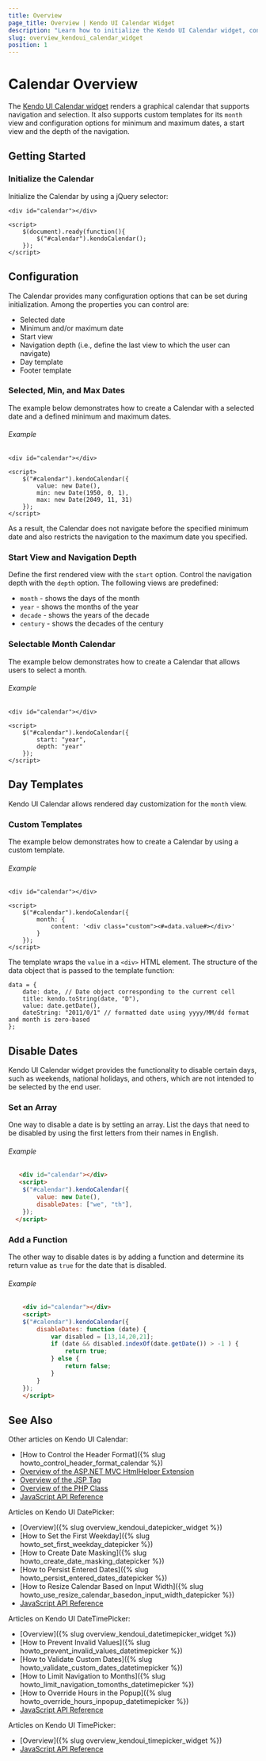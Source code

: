 ```yaml
---
title: Overview
page_title: Overview | Kendo UI Calendar Widget
description: "Learn how to initialize the Kendo UI Calendar widget, configure its options and make use of custom templates."
slug: overview_kendoui_calendar_widget
position: 1
---
```


# Calendar Overview

The [Kendo UI Calendar widget](http://demos.telerik.com/kendo-ui/calendar/index) renders a graphical calendar that supports navigation and selection. It also supports custom templates for its `month` view and configuration options for minimum and maximum dates, a start view and the depth of the navigation.

## Getting Started

### Initialize the Calendar

Initialize the Calendar by using a jQuery selector:

    <div id="calendar"></div>

    <script>
        $(document).ready(function(){
            $("#calendar").kendoCalendar();
        });
    </script>


## Configuration

The Calendar provides many configuration options that can be set during initialization. Among the properties you can control are:

*   Selected date
*   Minimum and/or maximum date
*   Start view
*   Navigation depth (i.e., define the last view to which the user can navigate)
*   Day template
*   Footer template

### Selected, Min, and Max Dates

The example below demonstrates how to create a Calendar with a selected date and a defined minimum and maximum dates.

###### Example

    <div id="calendar"></div>

    <script>
        $("#calendar").kendoCalendar({
            value: new Date(),
            min: new Date(1950, 0, 1),
            max: new Date(2049, 11, 31)
        });
    </script>

As a result, the Calendar does not navigate before the specified minimum date and also restricts the navigation to the maximum date you specified.

### Start View and Navigation Depth

Define the first rendered view with the `start` option. Control the navigation depth with the `depth` option. The following views are predefined:

*   `month` - shows the days of the month
*   `year` - shows the months of the year
*   `decade` - shows the years of the decade
*   `century` - shows the decades of the century

### Selectable Month Calendar

The example below demonstrates how to create a Calendar that allows users to select a month.

###### Example

    <div id="calendar"></div>

    <script>
        $("#calendar").kendoCalendar({
            start: "year",
            depth: "year"
        });
    </script>

## Day Templates

Kendo UI Calendar allows rendered day customization for the `month` view.

### Custom Templates

The example below demonstrates how to create a Calendar by using a custom template.

###### Example

    <div id="calendar"></div>

    <script>
        $("#calendar").kendoCalendar({
            month: {
                content: '<div class="custom"><#=data.value#></div>'
            }
        });
    </script>

The template wraps the `value` in a `<div>` HTML element. The structure of the data object that is passed to the template function:

    data = {
        date: date, // Date object corresponding to the current cell
        title: kendo.toString(date, "D"),
        value: date.getDate(),
        dateString: "2011/0/1" // formatted date using yyyy/MM/dd format and month is zero-based
    };

## Disable Dates

Kendo UI Calendar widget provides the functionality to disable certain days, such as weekends, national holidays, and others, which are not intended to be selected by the end user.

### Set an Array

One way to disable a date is by setting an array. List the days that need to be disabled by using the first letters from their names in English.

###### Example

```html
   <div id="calendar"></div>
   <script>
    $("#calendar").kendoCalendar({
		value: new Date(),
		disableDates: ["we", "th"],
	});
  </script>
```

### Add a Function

The other way to disable dates is by adding a function and determine its return value as `true` for the date that is disabled.

###### Example

```html
    <div id="calendar"></div>
    <script>
    $("#calendar").kendoCalendar({
        disableDates: function (date) {
            var disabled = [13,14,20,21];
            if (date && disabled.indexOf(date.getDate()) > -1 ) {
                return true;
            } else {
                return false;
            }
        }
	});
    </script>
```
## See Also

Other articles on Kendo UI Calendar:

* [How to Control the Header Format]({% slug howto_control_header_format_calendar %})
* [Overview of the ASP.NET MVC HtmlHelper Extension](/aspnet-mvc/helpers/calendar/overview)
* [Overview of the JSP Tag](/jsp/tags/calendar/overview)
* [Overview of the PHP Class](/php/widgets/calendar/overview)
* [JavaScript API Reference](/api/javascript/ui/calendar)

Articles on Kendo UI DatePicker:

* [Overview]({% slug overview_kendoui_datepicker_widget %})
* [How to Set the First Weekday]({% slug howto_set_first_weekday_datepicker %})
* [How to Create Date Masking]({% slug howto_create_date_masking_datepicker %})
* [How to Persist Entered Dates]({% slug howto_persist_entered_dates_datepicker %})
* [How to Resize Calendar Based on Input Width]({% slug howto_use_resize_calendar_basedon_input_width_datepicker %})
* [JavaScript API Reference](/api/javascript/ui/datepicker)

Articles on Kendo UI DateTimePicker:

* [Overview]({% slug overview_kendoui_datetimepicker_widget %})
* [How to Prevent Invalid Values]({% slug howto_prevent_invalid_values_datetimepicker %})
* [How to Validate Custom Dates]({% slug howto_validate_custom_dates_datetimepicker %})
* [How to Limit Navigation to Months]({% slug howto_limit_navigation_tomonths_datetimepicker %})
* [How to Override Hours in the Popup]({% slug howto_override_hours_inpopup_datetimepicker %})
* [JavaScript API Reference](/api/javascript/ui/datetimepicker)

Articles on Kendo UI TimePicker:

* [Overview]({% slug overview_kendoui_timepicker_widget %})
* [JavaScript API Reference](/api/javascript/ui/timepicker)
